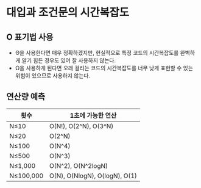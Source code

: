 # 대입과 조건문의 시간복잡도

## O 표기법 사용

- Θ을 사용한다면
매우 정확하겠지만, 현실적으로 특정 코드의 시간복잡도를 완벽하게 알기 힘든 경우도 있어 잘 사용하지 않는다.  
- Ω을 사용하게 된다면 오래 걸리는 코드의 시간복잡도를 너무 낮게 표현할 수 있는 위험이 있으므로 사용하지 않는다.

## 연산량 예측

| 횟수 | 1초에 가능한 연산 |
|------|------------|
| N≤10 | O(N!), O(2^N), O(3^N) |
| N≤20 | O(2^N)|
| N≤100 | O(N^4)|
| N≤500 | O(N^3)|
| N≤1,000 | O(N^2), O(N^2logN)|
| N≤100,000 | O(N), O(NlogN), O(logN), O(1)|
